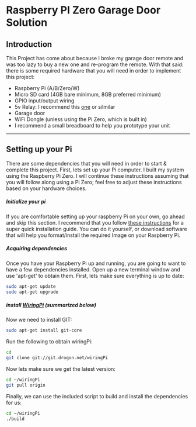 # Raspberry PI Zero Garage Door Solution 
## Introduction
This Project has come about because I broke my garage door remote and was too lazy to buy a new one and re-program the remote. 
With that said: there is some required hardware that you will need in order to implement this project:

 - Raspberry Pi (A/B/Zero/W)
 - Micro SD card (4GB bare minimum, 8GB preferred minimum)
 - GPIO input/output wiring
 - 5v Relay: I recommend this [one](https://www.amazon.com/dp/B00VH8926C/ref=asc_df_B00VH8926C5292177/?tag=hyprod-20&creative=395033&creativeASIN=B00VH8926C&linkCode=df0&hvadid=196274408286&hvpos=1o4&hvnetw=g&hvrand=8617023651448850265&hvpone=&hvptwo=&hvqmt=&hvdev=c&hvdvcmdl=&hvlocint=&hvlocphy=9030088&hvtargid=pla-315539484865)  or silmilar
 - Garage door
 - WiFi Dongle (unless using the Pi Zero, which is built in)
 - I recommend a small breadboard to help you prototype your unit
********************************************
## Setting up your Pi
There are some dependencies that you will need in order to start & complete this project. First, lets set up your Pi computer. I built my system using the Raspberry Pi Zero. I will continue these instructions assuming that you will follow along using a Pi Zero; feel free to adjust these instructions based on your hardware choices. 

##### Initialize your pi 
If you are comfortable setting up your raspberry Pi on your own, go ahead and skip this section. I recommend that you follow [these instructions](https://www.raspberrypi.org/documentation/installation/) for a super quick installation guide. You can do it yourself, or download software that will help you format/install the required Image on your Raspberry Pi. 
##### Acquiring dependencies
Once you have your Raspberry Pi up and running, you are going to want to have a few dependencies installed. Open up a new terminal window and use 'apt-get' to obtain them. First, lets make sure everything is up to date:
```sh
sudo apt-get update
sudo apt-get upgrade
```
##### install [WiringPi](http://wiringpi.com/download-and-install/) (summarized below)
Now we need to install GIT:
```sh
sudo apt-get install git-core
```
Run the following to obtain wiringPi:
```sh
cd
git clone git://git.drogon.net/wiringPi
```
Now lets make sure we get the latest version:
```sh
cd ~/wiringPi
git pull origin
```
Finally, we can use the included script to build and install the dependencies for us:
```sh
cd ~/wiringPi
./build
```
